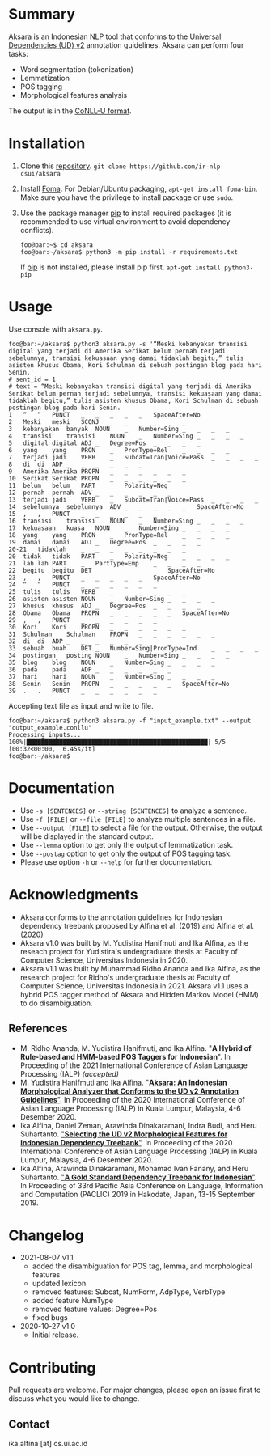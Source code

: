 # Summary

Aksara is an Indonesian NLP tool that conforms to the [Universal Dependencies (UD) v2](https://universaldependencies.org/) annotation guidelines. Aksara can perform four tasks:
* Word segmentation (tokenization)
* Lemmatization
* POS tagging
* Morphological features analysis

The output is in the [CoNLL-U format](https://universaldependencies.org/format.html).

# Installation

1. Clone this [repository](https://github.com/ir-nlp-csui/aksara). `git clone https://github.com/ir-nlp-csui/aksara`

1. Install [Foma](https://fomafst.github.io/). For Debian/Ubuntu packaging, `apt-get install foma-bin`. Make sure you have the privilege to install package or use `sudo`.

1. Use the package manager [pip](https://pip.pypa.io/en/stable/) to install required packages (it is recommended to use virtual environment to avoid dependency conflicts).

    ```console
    foo@bar:~$ cd aksara
    foo@bar:~/aksara$ python3 -m pip install -r requirements.txt
    ```

    If [pip](https://pip.pypa.io/en/stable/) is not installed, please install pip first. `apt-get install python3-pip`

# Usage

Use console with `aksara.py`.

```console
foo@bar:~/aksara$ python3 aksara.py -s '“Meski kebanyakan transisi digital yang terjadi di Amerika Serikat belum pernah terjadi sebelumnya, transisi kekuasaan yang damai tidaklah begitu,” tulis asisten khusus Obama, Kori Schulman di sebuah postingan blog pada hari Senin.'
# sent_id = 1
# text = “Meski kebanyakan transisi digital yang terjadi di Amerika Serikat belum pernah terjadi sebelumnya, transisi kekuasaan yang damai tidaklah begitu,” tulis asisten khusus Obama, Kori Schulman di sebuah postingan blog pada hari Senin.
1	“	“	PUNCT	_	_	_	_	_	SpaceAfter=No
2	Meski	meski	SCONJ	_	_	_	_	_	_
3	kebanyakan	banyak	NOUN	_	Number=Sing	_	_	_	_
4	transisi	transisi	NOUN	_	Number=Sing	_	_	_	_
5	digital	digital	ADJ	_	Degree=Pos	_	_	_	_
6	yang	yang	PRON	_	PronType=Rel	_	_	_	_
7	terjadi	jadi	VERB	_	Subcat=Tran|Voice=Pass	_	_	_	_
8	di	di	ADP	_	_	_	_	_	_
9	Amerika	Amerika	PROPN	_	_	_	_	_	_
10	Serikat	Serikat	PROPN	_	_	_	_	_	_
11	belum	belum	PART	_	Polarity=Neg	_	_	_	_
12	pernah	pernah	ADV	_	_	_	_	_	_
13	terjadi	jadi	VERB	_	Subcat=Tran|Voice=Pass	_	_	_	_
14	sebelumnya	sebelumnya	ADV	_	_	_	_	_	SpaceAfter=No
15	,	,	PUNCT	_	_	_	_	_	_
16	transisi	transisi	NOUN	_	Number=Sing	_	_	_	_
17	kekuasaan	kuasa	NOUN	_	Number=Sing	_	_	_	_
18	yang	yang	PRON	_	PronType=Rel	_	_	_	_
19	damai	damai	ADJ	_	Degree=Pos	_	_	_	_
20-21	tidaklah	_	_	_	_	_	_	_	_
20	tidak	tidak	PART	_	Polarity=Neg	_	_	_	_
21	lah	lah	PART	_	PartType=Emp	_	_	_	_
22	begitu	begitu	DET	_	_	_	_	_	SpaceAfter=No
23	,	,	PUNCT	_	_	_	_	_	SpaceAfter=No
24	”	”	PUNCT	_	_	_	_	_	_
25	tulis	tulis	VERB	_	_	_	_	_	_
26	asisten	asisten	NOUN	_	Number=Sing	_	_	_	_
27	khusus	khusus	ADJ	_	Degree=Pos	_	_	_	_
28	Obama	Obama	PROPN	_	_	_	_	_	SpaceAfter=No
29	,	,	PUNCT	_	_	_	_	_	_
30	Kori	Kori	PROPN	_	_	_	_	_	_
31	Schulman	Schulman	PROPN	_	_	_	_	_	_
32	di	di	ADP	_	_	_	_	_	_
33	sebuah	buah	DET	_	Number=Sing|PronType=Ind	_	_	_	_
34	postingan	posting	NOUN	_	Number=Sing	_	_	_	_
35	blog	blog	NOUN	_	Number=Sing	_	_	_	_
36	pada	pada	ADP	_	_	_	_	_	_
37	hari	hari	NOUN	_	Number=Sing	_	_	_	_
38	Senin	Senin	PROPN	_	_	_	_	_	SpaceAfter=No
39	.	.	PUNCT	_	_	_	_	_	_

```

Accepting text file as input and write to file.

```console
foo@bar:~/aksara$ python3 aksara.py -f "input_example.txt" --output "output_example.conllu"
Processing inputs...
100%|██████████████████████████████████████████████████| 5/5 [00:32<00:00,  6.45s/it]
foo@bar:~/aksara$
```

# Documentation

* Use `-s [SENTENCES]` or `--string [SENTENCES]` to analyze a sentence.
* Use `-f [FILE]` or `--file [FILE]` to analyze multiple sentences in a file.
* Use  `--output [FILE]` to select a file for the output. Otherwise, the output will be displayed in the standard output. 
* Use `--lemma` option to get only the output of lemmatization task.
* Use `--postag` option to get only the output of POS tagging task.
* Please use option `-h` or `--help` for further documentation.

# Acknowledgments
* Aksara conforms to the annotation guidelines for Indonesian dependency treebank proposed by Alfina et al. (2019) and Alfina et al. (2020)
* Aksara v1.0 was built by M. Yudistira Hanifmuti and Ika Alfina, as the reseach project for Yudistira's undergraduate thesis at Faculty of Computer Science, Universitas Indonesia in 2020.
* Aksara v1.1 was built by Muhammad Ridho Ananda and Ika Alfina, as the research project for Ridho's undergraduate thesis at Faculty of Computer Science, Universitas Indonesia in 2021. Aksara v1.1 uses a hybrid POS tagger method of Aksara and Hidden Markov Model (HMM) to do disambiguation.

## References
* M. Ridho Ananda, M. Yudistira Hanifmuti, and Ika Alfina. "**A Hybrid of Rule-based and HMM-based POS Taggers for Indonesian**". In Proceeding of the 2021 International Conference of Asian Language Processing (IALP)  _(accepted)_ 
* M. Yudistira Hanifmuti and Ika Alfina. ["**Aksara: An Indonesian Morphological Analyzer that Conforms to the UD v2 Annotation Guidelines**"](https://ieeexplore.ieee.org/document/9310490). In Proceeding of the 2020 International Conference of Asian Language Processing (IALP)  in Kuala Lumpur, Malaysia, 4-6 Desember 2020.
* Ika Alfina, Daniel Zeman, Arawinda Dinakaramani, Indra Budi, and Heru Suhartanto. ["**Selecting the UD v2 Morphological Features for Indonesian Dependency Treebank**"](https://ieeexplore.ieee.org/document/9310513). In Proceeding of the 2020 International Conference of Asian Language Processing (IALP)  in Kuala Lumpur, Malaysia, 4-6 Desember 2020.
* Ika Alfina, Arawinda Dinakaramani, Mohamad Ivan Fanany, and Heru Suhartanto. ["**A Gold Standard Dependency Treebank for Indonesian**"](https://waseda.repo.nii.ac.jp/?action=repository_action_common_download&item_id=48059&item_no=1&attribute_id=101&file_no=1). In  Proceeding of 33rd Pacific Asia Conference on Language, Information and Computation (PACLIC) 2019 in Hakodate, Japan, 13-15 September 2019. 


# Changelog
* 2021-08-07 v1.1
  * added the disambiguation for POS tag, lemma, and morphological features
  * updated lexicon
  * removed features: Subcat, NumForm, AdpType, VerbType
  * added feature NumType
  * removed feature values: Degree=Pos
  * fixed bugs
* 2020-10-27 v1.0
  * Initial release.
    

# Contributing

Pull requests are welcome. For major changes, please open an issue first to discuss what you would like to change.

## Contact
ika.alfina [at] cs.ui.ac.id
